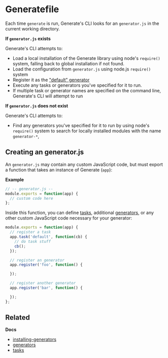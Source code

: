 # Generatefile

Each time `generate` is run, Generate's CLI looks for an `generator.js` in the current working directory.

**If `generator.js` exists**

Generate's CLI attempts to:

* Load a local installation of the Generate library using node's `require()` system, falling back to global installation if not found.
* Load the configuration from `generator.js` using node.js `require()` system
* Register it as the ["default" generator](generators.md#default-generator)
* Execute any tasks or generators you've specified for it to run.
* If multiple task or generator names are specified on the command line, Generate's CLI will attempt to run

**If `generator.js` does not exist**

Generate's CLI attempts to:

* Find any generators you've specified for it to run by using node's `require()` system to search for locally installed modules with the name `generator-*`,

## Creating an generator.js

An `generator.js` may contain any custom JavaScript code, but must export a function that takes an instance of Generate (`app`):

**Example**

```js
// -- generator.js --
module.exports = function(app) {
  // custom code here
};
```

Inside this function, you can define [tasks](tasks.md), additional [generators](generators.md), or any other custom JavaScript code necessary for your generator:

```js
module.exports = function(app) {
  // register a task
  app.task('default', function(cb) {
    // do task stuff
    cb();
  });

  // register an generator
  app.register('foo', function() {

  });

  // register another generator
  app.register('bar', function() {

  });
};
```

## Related

**Docs**

* [installing-generators](installing-generators.md)
* [generators](generators.md)
* [tasks](tasks.md)
